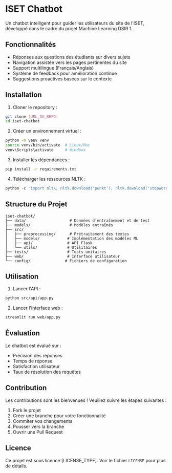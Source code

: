 # ISET Chatbot

Un chatbot intelligent pour guider les utilisateurs du site de l'ISET, développé dans le cadre du projet Machine Learning DSIR 1.

## Fonctionnalités

- Réponses aux questions des étudiants sur divers sujets
- Navigation assistée vers les pages pertinentes du site
- Support multilingue (Français/Anglais)
- Système de feedback pour amélioration continue
- Suggestions proactives basées sur le contexte

## Installation

1. Cloner le repository :
```bash
git clone [URL_DU_REPO]
cd iset-chatbot
```

2. Créer un environnement virtuel :
```bash
python -m venv venv
source venv/bin/activate  # Linux/Mac
venv\Scripts\activate     # Windows
```

3. Installer les dépendances :
```bash
pip install -r requirements.txt
```

4. Télécharger les ressources NLTK :
```python
python -c "import nltk; nltk.download('punkt'); nltk.download('stopwords')"
```

## Structure du Projet

```
iset-chatbot/
├── data/                   # Données d'entraînement et de test
├── models/                 # Modèles entraînés
├── src/
│   ├── preprocessing/      # Prétraitement des textes
│   ├── models/            # Implémentation des modèles ML
│   ├── api/               # API Flask
│   └── utils/             # Utilitaires
├── tests/                 # Tests unitaires
├── web/                   # Interface utilisateur
└── config/               # Fichiers de configuration
```

## Utilisation

1. Lancer l'API :
```bash
python src/api/app.py
```

2. Lancer l'interface web :
```bash
streamlit run web/app.py
```

## Évaluation

Le chatbot est évalué sur :
- Précision des réponses
- Temps de réponse
- Satisfaction utilisateur
- Taux de résolution des requêtes

## Contribution

Les contributions sont les bienvenues ! Veuillez suivre les étapes suivantes :
1. Fork le projet
2. Créer une branche pour votre fonctionnalité
3. Commiter vos changements
4. Pousser vers la branche
5. Ouvrir une Pull Request

## Licence

Ce projet est sous licence [LICENSE_TYPE]. Voir le fichier `LICENSE` pour plus de détails.

